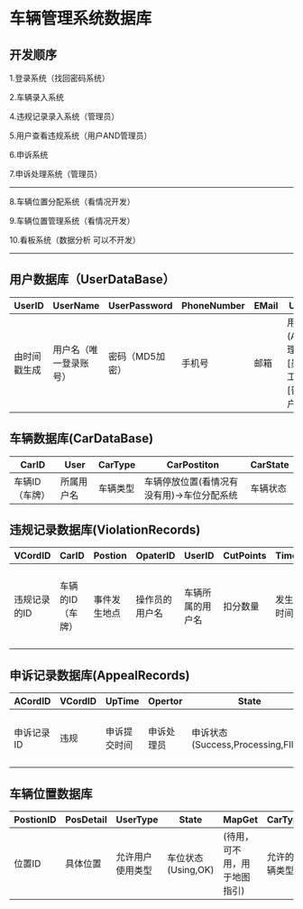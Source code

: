 # 车辆管理系统数据库

## 开发顺序

1.登录系统（找回密码系统）

2.车辆录入系统

4.违规记录录入系统（管理员）

5.用户查看违规系统（用户AND管理员）

6.申诉系统

7.申诉处理系统（管理员）

------------------------------------------------------------------

8.车辆位置分配系统（看情况开发）

9.车辆位置管理系统（看情况开发）

10.看板系统（数据分析   可以不开发）

----------------------------------------------------------------

##  用户数据库（UserDataBase）

| UserID       | UserName               | UserPassword    | PhoneNumber | EMail | UserType                                                | UserPoints            | UserCarNum     | UserState  |
| ------------ | ---------------------- | --------------- | ----------- | ----- | ------------------------------------------------------- | --------------------- | -------------- | ---------- |
| 由时间戳生成 | 用户名（唯一登录账号） | 密码（MD5加密） | 手机号      | 邮箱  | 用户类型(Admin [管理员],Staff [员工],Normal [普通用户]) | 用户积分[初始化为100] | 用户的车辆数量 | 用户的状态 |

## 车辆数据库(CarDataBase)

| CarID          | User       | CarType  | CarPostiton                                | CarState |
| -------------- | ---------- | -------- | ------------------------------------------ | -------- |
| 车辆ID（车牌） | 所属用户名 | 车辆类型 | 车辆停放位置(看情况有没有用)->车位分配系统 | 车辆状态 |

## 违规记录数据库(ViolationRecords)

| VCordID      | CarID            | Postion      | OpaterID       | UserID           | CutPoints | Time     | IMG          |
| ------------ | ---------------- | ------------ | -------------- | ---------------- | --------- | -------- | ------------ |
| 违规记录的ID | 车辆的ID（车牌） | 事件发生地点 | 操作员的用户名 | 车辆所属的用户名 | 扣分数量  | 发生时间 | 违规车辆图片 |

## 申诉记录数据库(AppealRecords)

| ACordID    | VCordID | UpTime       | Opertor    | State                              | Reason                     |
| ---------- | ------- | ------------ | ---------- | ---------------------------------- | -------------------------- |
| 申诉记录ID | 违规    | 申诉提交时间 | 申诉处理员 | 申诉状态(Success,Processing,FIled) | 申诉失败的原因（默认为空） |

## 车辆位置数据库

| PostionID | PosDetail | UserType         | State              | MapGet                       | CarType        |
| --------- | --------- | ---------------- | ------------------ | ---------------------------- | -------------- |
| 位置ID    | 具体位置  | 允许用户使用类型 | 车位状态(Using,OK) | (待用，可不用，用于地图指引) | 允许的车辆类型 |


